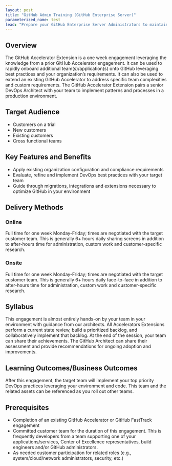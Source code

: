 ```yaml
---
layout: post
title: "GitHub Admin Training (GitHub Enterprise Server)"
parameterized_name: test
lead: "Prepare your GitHub Enterprise Server Administrators to maintain a healthy, scalable GitHub environment that supports the needs of your development team."
---
```


## Overview

The GitHub Accelerator Extension is a one week engagement leveraging the knowledge from a prior GitHub Accelerator engagement. It can be used to rapidly onboard additional team(s)/application(s) onto GitHub leveraging best practices and your organization’s requirements. It can also be used to extend an existing GitHub Accelerator to address specific team complexities and custom requirements. The GitHub Accelerator Extension pairs a senior DevOps Architect with your team to implement patterns and processes in a production environment.

## Target Audience

* Customers on a trial
* New customers
* Existing customers
* Cross functional teams

## Key Features and Benefits

* Apply existing organization configuration and compliance requirements
* Evaluate, refine and implement DevOps best practices with your target team
* Guide through migrations, integrations and extensions necessary to optimize GitHub in your environment

## Delivery Methods

### Online

Full time for one week Monday-Friday; times are negotiated with the target customer team. This is generally 6+ hours daily sharing screens in addition to after-hours time for administration, custom work and customer-specific research.

### Onsite

Full time for one week Monday-Friday; times are negotiated with the target customer team. This is generally 6+ hours daily face-to-face in addition to after-hours time for administration, custom work and customer-specific research.

## Syllabus

This engagement is almost entirely hands-on by your team in your environment with guidance from our architects. All Accelerators Extensions perform a current state review, build a prioritized backlog, and collaboratively implement that backlog. At the end of the session, your team can share their achievements. The GitHub Architect can share their assessment and provide recommendations for ongoing adoption and improvements.

## Learning Outcomes/Business Outcomes

After this engagement, the target team will implement your top priority DevOps practices leveraging your environment and code. This team and the related assets can be referenced as you roll out other teams.

## Prerequisites

* Completion of an existing GitHub Accelerator or GitHub FastTrack engagement
* Committed customer team for the duration of this engagement. This is frequently developers from a team supporting one of your applications/services, Center of Excellence representatives, build engineers and/or GitHub administrators.
* As needed customer participation for related roles (e.g., system/cloud/network administrators, security, etc.)
